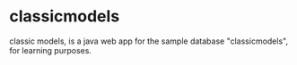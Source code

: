 # classicmodels
classic models, is a java web app for the sample database "classicmodels", for learning purposes.
